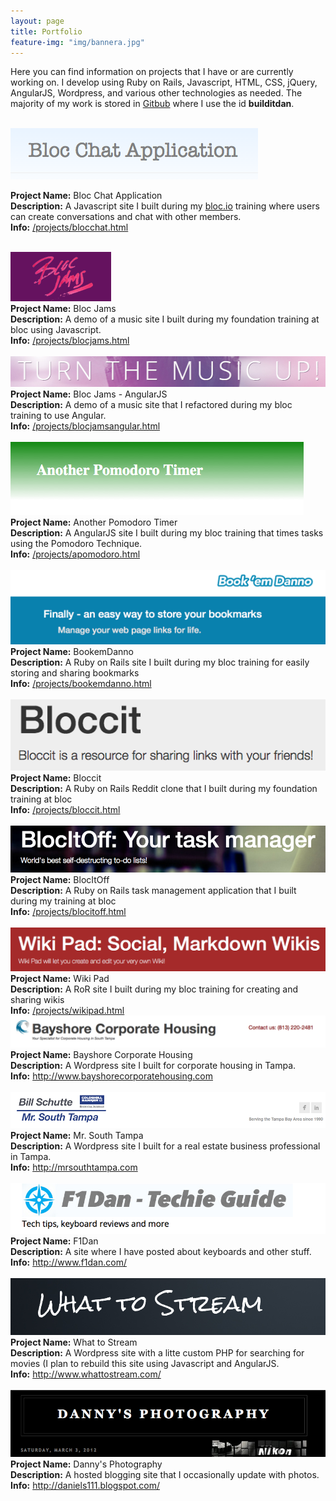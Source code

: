```yaml
---
layout: page
title: Portfolio
feature-img: "img/bannera.jpg"
---
```


<link rel="stylesheet" href="css/animate.css">
<script src="js/wow.min.js"></script>
<script>new WOW().init();</script>

Here you can find information on projects that I have or are currently working on. I develop using Ruby on Rails, Javascript, HTML, CSS, jQuery, AngularJS, Wordpress, and various other technologies as needed. The majority of my work is stored in [Gitbub](https://github.com/builditdan) where I use the id **builditdan**.

<br>

<div class="wow bounceInUp portfolio-background">
  <a href="https://blocchat1.herokuapp.com/"><img src="img/blocchat.png" ></a><br>

  <strong>Project Name:</strong> Bloc Chat Application  <br>
  <strong>Description:</strong>  A Javascript site I built during my [bloc.io](http://bloc.io) training where users can create conversations and chat with other members.<br>
  <strong>Info:</strong> <a href="/projects/blocchat.html">/projects/blocchat.html</a><br>
  <br>
</div>


<div class="wow bounceInUp portfolio-background">
  <a href="http://builditdan.github.io/bloc-jams/index.html"><img src="img/bloc-jams.png" ></a><br>
  <strong>Project Name:</strong> Bloc Jams  <br>
  <strong>Description:</strong>  A demo of a music site I built during my foundation training at bloc using Javascript.<br>
  <strong>Info:</strong> <a href="/projects/blocjams.html">/projects/blocjams.html</a><br>
  <br>
</div>

<div class="wow bounceInUp portfolio-background">
  <a href="https://bloc-jams-angular1.herokuapp.com/"><img src="img/bloc-jams-angular.png" ></a><br>
  <strong>Project Name:</strong> Bloc Jams - AngularJS  <br>
  <strong>Description:</strong>  A demo of a music site that I refactored during my bloc training to use Angular.<br>
  <strong>Info:</strong> <a href="/projects/blocjamsangular.html">/projects/blocjamsangular.html</a><br>
  <br>
</div>


<div class="wow bounceInUp portfolio-background">
  <a href="http://apomodoro.herokuapp.com/"><img src="img/apomodoro.png" ></a><br>
  <strong>Project Name:</strong> Another Pomodoro Timer  <br>
  <strong>Description:</strong> A AngularJS site I built during my bloc training that times tasks using the Pomodoro Technique.<br>
  <strong>Info:</strong> <a href="/projects/apomodoro.html">/projects/apomodoro.html</a><br>
  <br>
</div>


<div class="wow bounceInUp portfolio-background">
  <a href="https://bookemdanno.herokuapp.com/"><img src="img/bookemdanno.png" ></a><br>
  <strong>Project Name:</strong> BookemDanno  <br>
  <strong>Description:</strong> A Ruby on Rails site I built during my bloc training for easily storing and sharing bookmarks<br>
  <strong>Info:</strong> <a href="/projects/bookemdanno.html">/projects/bookemdanno.html</a><br>
  <br>
</div>


<div class="wow bounceInUp portfolio-background">
  <a href="https://peaceful-shore-6087.herokuapp.com/"><img src="img/bloccit.png" ></a><br>
  <strong>Project Name:</strong> Bloccit  <br>
  <strong>Description:</strong> A Ruby on Rails Reddit clone that I built during my foundation training at bloc<br>
  <strong>Info:</strong> <a href="/projects/bloccit.html">/projects/bloccit.html</a><br>
  <br>
</div>



<div class="wow bounceInUp portfolio-background">
  <a href="http://blocitoffa.herokuapp.com/welcome/index"><img src="img/blocitoff.png" ></a><br>
  <strong>Project Name:</strong> BlocItOff  <br>
  <strong>Description:</strong> A Ruby on Rails task management application that I built during my training at bloc<br>
  <strong>Info:</strong> <a href="/projects/blocitoff.html">/projects/blocitoff.html</a><br>
  <br>
</div>


<div class="wow bounceInUp portfolio-background">
  <a href="https://wikipad1.herokuapp.com/"><img src="img/wikipad.png" ></a><br>
  <strong>Project Name:</strong> Wiki Pad  <br>
  <strong>Description:</strong> A RoR site I built during my bloc training for creating and sharing wikis<br>
  <strong>Info:</strong> <a href="/projects/wikipad.html">/projects/wikipad.html</a>
  <br>
</div>


<div class="wow bounceInUp portfolio-background">
  <a href="http://www.bayshorecorporatehousing.com/"><img src="img/bayshorecorporatehousing.png" ></a><br>
  <strong>Project Name:</strong> Bayshore Corporate Housing  <br>
  <strong>Description:</strong> A Wordpress site I built for corporate housing in Tampa.<br>
  <strong>Info:</strong> <a href="http://www.bayshorecorporatehousing.com">http://www.bayshorecorporatehousing.com</a><br>
  <br>
</div>


<div class="wow bounceInUp portfolio-background">
  <a href="http://mrsouthtampa.com"><img src="img/mrsouthtampa.png" ></a><br>
  <strong>Project Name:</strong> Mr. South Tampa<br>
  <strong>Description:</strong> A Wordpress site I built for a real estate business professional in Tampa.<br>
  <strong>Info:</strong> <a href="http://mrsouthtampa.com">http://mrsouthtampa.com</a> <br>
  <br>
</div>

<div class="wow bounceInUp portfolio-background">
  <a href="http://www.f1dan.com/"><img src="img/f1dan.png" ></a><br>
  <strong>Project Name:</strong> F1Dan  <br>
  <strong>Description:</strong> A site where I have posted about keyboards and other stuff.<br>
  <strong>Info:</strong> <a href="http://www.f1dan.com/">http://www.f1dan.com/</a> <br>
  <br>
</div>

<div class="wow bounceInUp portfolio-background">
  <a href="http://www.whattostream.com/"><img src="img/whattostream.png" ></a><br>
  <strong>Project Name:</strong> What to Stream  <br>
  <strong>Description:</strong> A Wordpress site with a litte custom PHP for searching for movies (I plan to rebuild this site using Javascript and AngularJS.<br>
  <strong>Info:</strong> <a href="http://www.whattostream.com/">http://www.whattostream.com/</a> <br>
  <br>
</div>


<div class="wow swing portfolio-background">
  <a href="http://daniels111.blogspot.com/"><img src="img/daniels111_blogspot.png" ></a><br>
  <strong>Project Name:</strong> Danny's Photography  <br>
  <strong>Description:</strong> A hosted blogging site that I occasionally update with photos.<br>
  <strong>Info:</strong> <a href="http://daniels111.blogspot.com/">http://daniels111.blogspot.com/</a> <br>
  <br>
</div>
